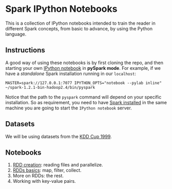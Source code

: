 # Spark IPython Notebooks  

This is a collection of IPython notebooks intended to train the reader
in different Spark concepts, from basic to advance, by using the Python
language.  

## Instructions  

A good way of using these notebooks is by first cloning the repo, and then 
starting your own [IPython notebook](http://ipython.org/notebook.html) in 
**pySpark mode**. For example, if we have a *standalone* Spark installation
running in our `localhost`:  

    MASTER=spark://127.0.0.1:7077 IPYTHON_OPTS="notebook --pylab inline" ~/spark-1.2.1-bin-hadoop2.4/bin/pyspark

Notice that the path to the `pyspark` command will depend on your specific 
installation. So as requirement, you need to have
[Spark installed](https://spark.apache.org/docs/latest/index.html) in 
the same machine you are going to start the `IPython notebook` server.     

## Datasets  

We will be using datasets from the [KDD Cup 1999](http://kdd.ics.uci.edu/databases/kddcup99/kddcup99.html).

## Notebooks  

1. [RDD creation](http://nbviewer.ipython.org/github/jadianes/spark-py-notebooks/blob/master/nb1-rdd-creation/nb1-rdd-creation.ipynb): reading files and parallelize.  
2. [RDDs basics](http://nbviewer.ipython.org/github/jadianes/spark-py-notebooks/blob/master/nb2-rdd-basics/nb2-rdd-basics.ipynb): map, filter, collect.  
3. More on RDDs: the rest.  
4. Working with key-value pairs.  



